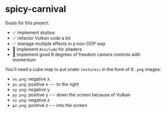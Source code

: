 # spicy-carnival

Goals for this project:
- :white_check_mark: implement skybox
- :white_check_mark: refactor Vulkan code a bit
- :white_check_mark: manage multiple effects in a non-OOP way
- :black_square_button: implement `#include` for shaders
- :black_square_button: implement good 6 degrees of freedom camera controls with momentum

You'll need a cube map to put under `textures/` in the form of 6 `.png` images:
* `nx.png`: negative x
* `px.png`: positive x --- to the right
* `ny.png`: negative y
* `py.png`: positive y --- down the screen because of Vulkan
* `nz.png`: negative z
* `pz.png`: positive z --- into the screen
